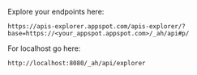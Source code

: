 Explore your endpoints here:
~~~
https://apis-explorer.appspot.com/apis-explorer/?base=https://<your_appspot.appspot.com>/_ah/api#p/
~~~

For localhost go here:
~~~
http://localhost:8080/_ah/api/explorer
~~~
